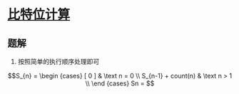 # [比特位计算](https://leetcode-cn.com/problems/counting-bits/)

## 题解
1. 按照简单的执行顺序处理即可

```math
S_{n} = \begin {cases}
[ 0 ] & \text n = 0 \\
S_{n-1} + count(n) & \text n > 1 \\
\end {cases}

Sn = 
```
